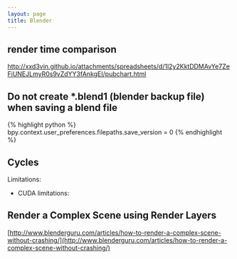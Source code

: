 ```yaml
---
layout: page
title: Blender
---
```


## render time comparison

http://xxd3vin.github.io/attachments/spreadsheets/d/1l2y2KktDDMAvYe7ZeFiUNEJLmyR0s9vZdYY3fAnkgEI/pubchart.html

## Do not create *.blend1 (blender backup file) when saving a blend file

{% highlight python %}
bpy.context.user_preferences.filepaths.save_version = 0
{% endhighlight %}

## Cycles

Limitations:

- CUDA limitations: 

## Render a Complex Scene using Render Layers

[http://www.blenderguru.com/articles/how-to-render-a-complex-scene-without-crashing/](http://www.blenderguru.com/articles/how-to-render-a-complex-scene-without-crashing/)
